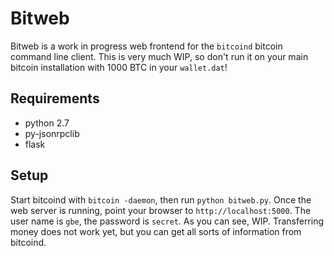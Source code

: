 Bitweb
======

Bitweb is a work in progress web frontend for the `bitcoind` bitcoin command line client. This is very much WIP, so don't run it on your main bitcoin installation with 1000 BTC in your `wallet.dat`!

Requirements
------------

* python 2.7
* py-jsonrpclib
* flask

Setup
-----

Start bitcoind with `bitcoin -daemon`, then run `python bitweb.py`. Once the web server is running, point your browser to `http://localhost:5000`. The user name is `gbe`, the password is `secret`. As you can see, WIP. Transferring money does not work yet, but you can get all sorts of information from bitcoind.
